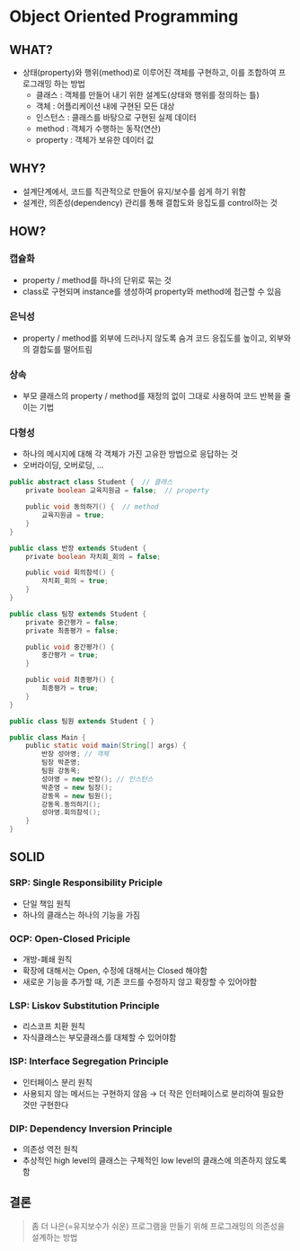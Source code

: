 # Object Oriented Programming

## WHAT?

- 상태(property)와 행위(method)로 이루어진 객체를 구현하고, 이를 조합하여 프로그래밍 하는 방법
  - 클래스 : 객체를 만들어 내기 위한 설계도(상태와 행위를 정의하는 틀)
  - 객체 : 어플리케이션 내에 구현된 모든 대상
  - 인스턴스 : 클래스를 바탕으로 구현된 실제 데이터
  - method : 객체가 수행하는 동작(연산)
  - property : 객체가 보유한 데이터 값

## **WHY?**

- 설계단계에서, 코드를 직관적으로 만들어 유지/보수를 쉽게 하기 위함
- 설계란, 의존성(dependency) 관리를 통해 결합도와 응집도를 control하는 것

## **HOW?**

### 캡슐화

- property / method를 하나의 단위로 묶는 것
- class로 구현되며 instance를 생성하여 property와 method에 접근할 수 있음

### 은닉성

- property / method를 외부에 드러나지 않도록 숨겨 코드 응집도를 높이고, 외부와의 결합도를 떨어트림

### 상속

- 부모 클래스의 property / method를 재정의 없이 그대로 사용하여 코드 반복을 줄이는 기법

### 다형성

- 하나의 메시지에 대해 각 객체가 가진 고유한 방법으로 응답하는 것
- 오버라이딩, 오버로딩, ...

```java
public abstract class Student {  // 클래스
    private boolean 교육지원금 = false;  // property

    public void 동의하기() {  // method
        교육지원금 = true;
    }
}

public class 반장 extends Student {
    private boolean 자치회_회의 = false;

    public void 회의참석() {
        자치회_회의 = true;
    }
}

public class 팀장 extends Student {
    private 중간평가 = false;
    private 최종평가 = false;

    public void 중간평가() {
        중간평가 = true;
    }

    public void 최종평가() {
        최종평가 = true;
    }
}

public class 팀원 extends Student { }

public class Main {
    public static void main(String[] args) {
        반장 성아영; // 객체
        팀장 박준영;
        팀원 강동옥;
        성아영 = new 반장(); // 인스턴스
        박준영 = new 팀장();
        강동옥 = new 팀원();
        강동옥.동의하기();
        성아영.회의참석();
    }
}
```

## SOLID

### SRP: Single Responsibility Priciple

- 단일 책임 원칙
- 하나의 클래스는 하나의 기능을 가짐

### OCP: Open-Closed Priciple

- 개방-폐쇄 원칙
- 확장에 대해서는 Open, 수정에 대해서는 Closed 해야함
- 새로운 기능을 추가할 때, 기존 코드를 수정하지 않고 확장할 수 있어야함

### LSP: Liskov Substitution Principle

- 리스코프 치환 원칙
- 자식클래스는 부모클래스를 대체할 수 있어야함

### ISP: Interface Segregation Principle

- 인터페이스 분리 원칙
- 사용되지 않는 메서드는 구현하지 않음 → 더 작은 인터페이스로 분리하여 필요한 것만 구현한다

### DIP: Dependency Inversion Principle

- 의존성 역전 원칙
- 추상적인 high level의 클래스는 구체적인 low level의 클래스에 의존하지 않도록 함

## **결론**

> 좀 더 나은(=유지보수가 쉬운) 프로그램을 만들기 위해 프로그래밍의 의존성을 설계하는 방법
